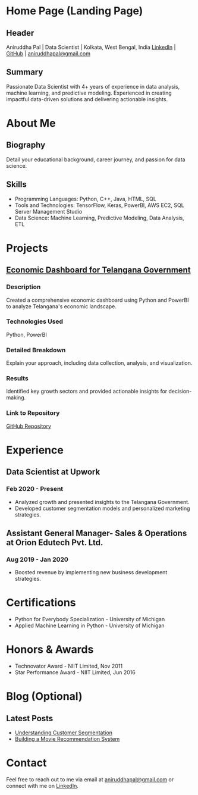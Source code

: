 # Home Page (Landing Page)
## Header
Aniruddha Pal | Data Scientist | Kolkata, West Bengal, India
[LinkedIn](https://linkedin.com/in/an1ruddhapal) | [GitHub](https://github.com/aniruddhapal) | aniruddhapal@gmail.com

## Summary
Passionate Data Scientist with 4+ years of experience in data analysis, machine learning, and predictive modeling. Experienced in creating impactful data-driven solutions and delivering actionable insights.

# About Me
## Biography
Detail your educational background, career journey, and passion for data science.

## Skills
- Programming Languages: Python, C++, Java, HTML, SQL
- Tools and Technologies: TensorFlow, Keras, PowerBI, AWS EC2, SQL Server Management Studio
- Data Science: Machine Learning, Predictive Modeling, Data Analysis, ETL

# Projects
## [Economic Dashboard for Telangana Government](link-to-project-page)
### Description
Created a comprehensive economic dashboard using Python and PowerBI to analyze Telangana's economic landscape.

### Technologies Used
Python, PowerBI

### Detailed Breakdown
Explain your approach, including data collection, analysis, and visualization.

### Results
Identified key growth sectors and provided actionable insights for decision-making.

### Link to Repository
[GitHub Repository](link-to-repo)

# Experience
## Data Scientist at Upwork
### Feb 2020 - Present
- Analyzed growth and presented insights to the Telangana Government.
- Developed customer segmentation models and personalized marketing strategies.

## Assistant General Manager- Sales & Operations at Orion Edutech Pvt. Ltd.
### Aug 2019 - Jan 2020
- Boosted revenue by implementing new business development strategies.

# Certifications
- Python for Everybody Specialization - University of Michigan
- Applied Machine Learning in Python - University of Michigan

# Honors & Awards
- Technovator Award - NIIT Limited, Nov 2011
- Star Performance Award - NIIT Limited, Jun 2016

# Blog (Optional)
## Latest Posts
- [Understanding Customer Segmentation](link-to-post)
- [Building a Movie Recommendation System](link-to-post)

# Contact
Feel free to reach out to me via email at aniruddhapal@gmail.com or connect with me on [LinkedIn](https://linkedin.com/in/an1ruddhapal).

